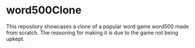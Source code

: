 # word500Clone
This repository showcases a clone of a popular word game word500 made from scratch. The reasoning for making it is due to the game not being upkept. 
